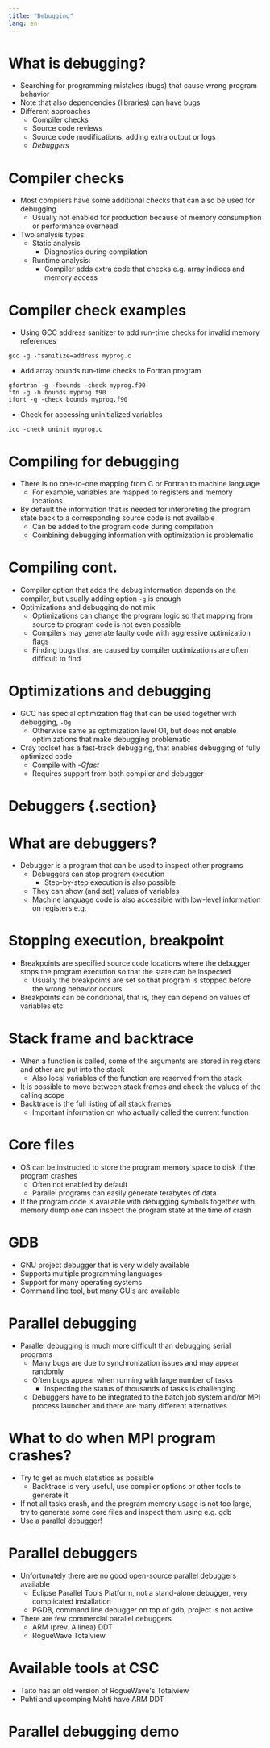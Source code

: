 ```yaml
---
title: "Debugging"
lang: en
---
```


# What is debugging?

- Searching for programming mistakes (bugs) that cause wrong program
  behavior
- Note that also dependencies (libraries) can have bugs
- Different approaches
    - Compiler checks
    - Source code reviews
    - Source code modifications, adding extra output or logs
    - *Debuggers*

# Compiler checks

- Most compilers have some additional checks that can also be used for
  debugging
    - Usually not enabled for production because of memory consumption
      or performance overhead
- Two analysis types:
    - Static analysis
        - Diagnostics during compilation
    - Runtime analysis:
        - Compiler adds extra code that checks e.g. array indices and
          memory access

# Compiler check examples

- Using GCC address sanitizer to add run-time checks for invalid
  memory references
```console
gcc -g -fsanitize=address myprog.c
```
- Add array bounds run-time checks to Fortran program
```console
gfortran -g -fbounds -check myprog.f90
ftn -g -h bounds myprog.f90
ifort -g -check bounds myprog.f90
```
- Check for accessing uninitialized variables
```console
icc -check uninit myprog.c
```

# Compiling for debugging

- There is no one-to-one mapping from C or Fortran to machine language
    - For example, variables are mapped to registers and memory
      locations
- By default the information that is needed for interpreting the
  program state back to a corresponding source code is not available
    - Can be added to the program code during compilation
    - Combining debugging information with optimization is problematic

# Compiling cont.

- Compiler option that adds the debug information depends on the
  compiler, but usually adding option `-g` is enough
- Optimizations and debugging do not mix
    - Optimizations can change the program logic so that mapping from
      source to program code is not even possible
    - Compilers may generate faulty code with aggressive optimization
      flags
    - Finding bugs that are caused by compiler optimizations are often
      difficult to find

# Optimizations and debugging

- GCC has special optimization flag that can be used together with
  debugging, `-Og`
    - Otherwise same as optimization level O1, but does not enable
      optimizations that make debugging problematic
- Cray toolset has a fast-track debugging, that enables debugging of
  fully optimized code
    - Compile with *-Gfast*
    - Requires support from both compiler and debugger
  
# Debuggers {.section}

# What are debuggers?
- Debugger is a program that can be used to inspect other programs
    - Debuggers can stop program execution
        - Step-by-step execution is also possible
    - They can show (and set) values of variables
    - Machine language code is also accessible with low-level
      information on registers e.g.

# Stopping execution, breakpoint

- Breakpoints are specified source code locations where the debugger
  stops the program execution so that the state can be inspected
    - Usually the breakpoints are set so that program is stopped before
      the wrong behavior occurs
- Breakpoints can be conditional, that is, they can depend on values
  of variables etc.

# Stack frame and backtrace

- When a function is called, some of the arguments are stored in
  registers and other are put into the stack
    - Also local variables of the function are reserved from the stack
- It is possible to move between stack frames and check the values of
  the calling scope
- Backtrace is the full listing of all stack frames
    - Important information on who actually called the current function

# Core files

- OS can be instructed to store the program memory space to disk if
  the program crashes
    - Often not enabled by default
    - Parallel programs can easily generate terabytes of data
- If the program code is available with debugging symbols together
  with memory dump one can inspect the program state at the time of
  crash

# GDB

- GNU project debugger that is very widely available
- Supports multiple programming languages
- Support for many operating systems
- Command line tool, but many GUIs are available

# Parallel debugging

- Parallel debugging is much more difficult than debugging serial
  programs
    - Many bugs are due to synchronization issues and may appear
      randomly
    - Often bugs appear when running with large number of tasks
        - Inspecting the status of thousands of tasks is challenging
    - Debuggers have to be integrated to the batch job system and/or MPI
      process launcher and there are many different alternatives

# What to do when MPI program crashes?

- Try to get as much statistics as possible
    - Backtrace is very useful, use compiler options or other tools to
      generate it
- If not all tasks crash, and the program memory usage is not too
  large, try to generate some core files and inspect them using
  e.g. gdb
- Use a parallel debugger!

# Parallel debuggers

- Unfortunately there are no good open-source parallel debuggers
  available
    - Eclipse Parallel Tools Platform, not a stand-alone debugger, very
      complicated installation
    - PGDB, command line debugger on top of gdb, project is not active
- There are few commercial parallel debuggers
    - ARM (prev. Allinea) DDT
    - RogueWave Totalview

# Available tools at CSC

- Taito has an old version of RogueWave's Totalview
- Puhti and upcomping Mahti have ARM DDT

# Parallel debugging demo

